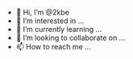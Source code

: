 - 👋 Hi, I’m @2kbe
- 👀 I’m interested in ...
- 🌱 I’m currently learning ...
- 💞️ I’m looking to collaborate on ...
- 📫 How to reach me ...

<!---
2kbe/2kbe is a ✨ special ✨ repository because its `README.md` (this file) appears on your GitHub profile.
You can click the Preview link to take a look at your changes.
--->
